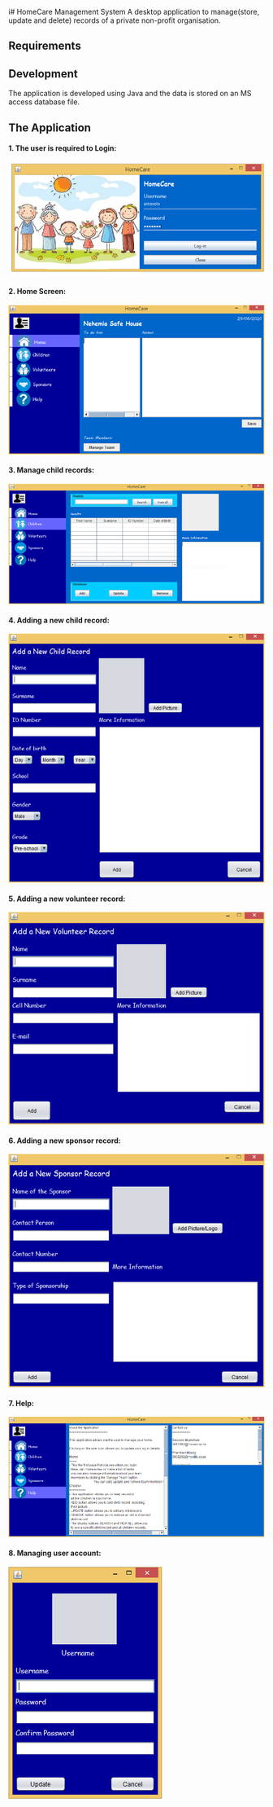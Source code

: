 i# HomeCare Management System
A desktop application to manage(store, update and delete) records of a private non-profit organisation. 

## Requirements


## Development
The application is developed using Java and the data is stored on an MS access database file.

## The Application

#### 1. The user is required to Login:
![alt text](https://github.com/Sinoxolo1408/ManagementSystem/blob/master/1.PNG?raw=true)

#### 2. Home Screen:
![alt text](https://github.com/Sinoxolo1408/ManagementSystem/blob/master/4.PNG?raw=true)

#### 3. Manage child records:
![alt text](https://github.com/Sinoxolo1408/ManagementSystem/blob/master/2.PNG?raw=true)

#### 4. Adding a new child record:
![alt text](https://github.com/Sinoxolo1408/ManagementSystem/blob/master/3.PNG?raw=true)

#### 5. Adding a new volunteer record:
![alt text](https://github.com/Sinoxolo1408/ManagementSystem/blob/master/6.PNG?raw=true)

#### 6. Adding a new sponsor record:
![alt text](https://github.com/Sinoxolo1408/ManagementSystem/blob/master/7.PNG?raw=true)

#### 7. Help:
![alt text](https://github.com/Sinoxolo1408/ManagementSystem/blob/master/5.PNG?raw=true)

#### 8. Managing user account:
![alt text](https://github.com/Sinoxolo1408/ManagementSystem/blob/master/8.PNG?raw=true)
